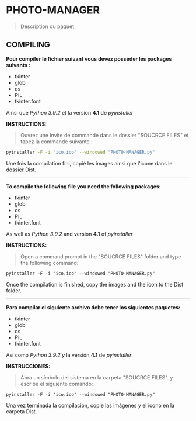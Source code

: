 # PHOTO-MANAGER
> Description du paquet


## COMPILING
**Pour compiler le fichier suivant vous devez posséder les packages suivants :**

* tkinter
* glob
* os
* PIL
* tkinter.font

Ainsi que *Python 3.9.2* et la version **4.1** de *pyinstaller*


**INSTRUCTIONS:**

> Ouvrez une invite de commande dans le dossier "SOUCRCE FILES" et tapez la commande suivante :

```sh
pyinstaller -F -i "ico.ico" --windowed "PHOTO-MANAGER.py"
```

Une fois la compilation fini, copié les images ainsi que l'icone dans le dossier Dist.

***********************************************************************************************************

**To compile the following file you need the following packages:**

- tkinter
- glob
- os
- PIL
- tkinter.font

As well as *Python 3.9.2* and version **4.1** of *pyinstaller*


**INSTRUCTIONS:**

> Open a command prompt in the "SOUCRCE FILES" folder and type the following command:

```shell
pyinstaller -F -i "ico.ico" --windowed "PHOTO-MANAGER.py"
```

Once the compilation is finished, copy the images and the icon to the Dist folder.


***********************************************************************************************************

**Para compilar el siguiente archivo debe tener los siguientes paquetes:**

- tkinter
- glob
- os
- PIL
- tkinter.font

Así como *Python 3.9.2 y* la versión **4.1** de *pyinstaller*


**INSTRUCCIONES:**

> Abra un símbolo del sistema en la carpeta "SOUCRCE FILES". y escribe el siguiente comando:

```shell
pyinstaller -F -i "ico.ico" --windowed "PHOTO-MANAGER.py"
```

Una vez terminada la compilación, copie las imágenes y el icono en la carpeta Dist.
